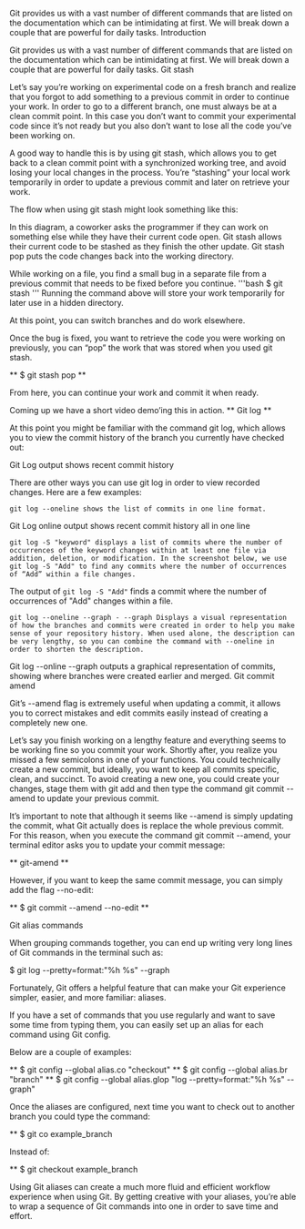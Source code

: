Git provides us with a vast number of different commands that are listed on the documentation which can be intimidating at first. We will break down a couple that are powerful for daily tasks.
Introduction

Git provides us with a vast number of different commands that are listed on the documentation which can be intimidating at first. We will break down a couple that are powerful for daily tasks.
Git stash 

Let’s say you’re working on experimental code on a fresh branch and realize that you forgot to add something to a previous commit in order to continue your work. In order to go to a different branch, one must always be at a clean commit point. In this case you don’t want to commit your experimental code since it’s not ready but you also don’t want to lose all the code you’ve been working on.

A good way to handle this is by using git stash, which allows you to get back to a clean commit point with a synchronized working tree, and avoid losing your local changes in the process. You’re “stashing” your local work temporarily in order to update a previous commit and later on retrieve your work.

The flow when using git stash might look something like this:

In this diagram, a coworker asks the programmer if they can work on something else while they have their current code open. Git stash allows their current code to be stashed as they finish the other update. Git stash pop puts the code changes back into the working directory.

While working on a file, you find a small bug in a separate file from a previous commit that needs to be fixed before you continue.
'''bash
$ git stash 
'''
Running the command above will store your work temporarily for later use in a hidden directory.

At this point, you can switch branches and do work elsewhere.

Once the bug is fixed, you want to retrieve the code you were working on previously, you can “pop” the work that was stored when you used git stash.

** $ git stash pop **

From here, you can continue your work and commit it when ready.

Coming up we have a short video demo’ing this in action.
** Git log **

At this point you might be familiar with the command git log, which allows you to view the commit history of the branch you currently have checked out:

Git Log output shows recent commit history

There are other ways you can use git log in order to view recorded changes. Here are a few examples:

    git log --oneline shows the list of commits in one line format.

Git Log online output shows recent commit history all in one line

    git log -S "keyword" displays a list of commits where the number of occurrences of the keyword changes within at least one file via addition, deletion, or modification. In the screenshot below, we use git log -S "Add" to find any commits where the number of occurrences of “Add” within a file changes.

The output of `git log -S "Add"` finds a commit where the number of occurrences of "Add" changes within a file.

    git log --oneline --graph - --graph Displays a visual representation of how the branches and commits were created in order to help you make sense of your repository history. When used alone, the description can be very lengthy, so you can combine the command with --oneline in order to shorten the description.

Git log --online --graph outputs a graphical representation of commits, showing where branches were created earlier and merged.
Git commit amend

Git’s --amend flag is extremely useful when updating a commit, it allows you to correct mistakes and edit commits easily instead of creating a completely new one.

Let’s say you finish working on a lengthy feature and everything seems to be working fine so you commit your work. Shortly after, you realize you missed a few semicolons in one of your functions. You could technically create a new commit, but ideally, you want to keep all commits specific, clean, and succinct. To avoid creating a new one, you could create your changes, stage them with git add and then type the command git commit --amend to update your previous commit.

It’s important to note that although it seems like --amend is simply updating the commit, what Git actually does is replace the whole previous commit. For this reason, when you execute the command git commit --amend, your terminal editor asks you to update your commit message:

** git-amend **

However, if you want to keep the same commit message, you can simply add the flag --no-edit:

** $ git commit --amend --no-edit **

Git alias commands

When grouping commands together, you can end up writing very long lines of Git commands in the terminal such as:

$ git log --pretty=format:"%h %s" --graph

Fortunately, Git offers a helpful feature that can make your Git experience simpler, easier, and more familiar: aliases.

If you have a set of commands that you use regularly and want to save some time from typing them, you can easily set up an alias for each command using Git config.

Below are a couple of examples:

** $ git config --global alias.co "checkout"
** $ git config --global alias.br "branch"
** $ git config --global alias.glop "log --pretty=format:"%h %s" --graph"

Once the aliases are configured, next time you want to check out to another branch you could type the command:

** $ git co example_branch

Instead of:

** $ git checkout example_branch

Using Git aliases can create a much more fluid and efficient workflow experience when using Git. By getting creative with your aliases, you’re able to wrap a sequence of Git commands into one in order to save time and effort.
